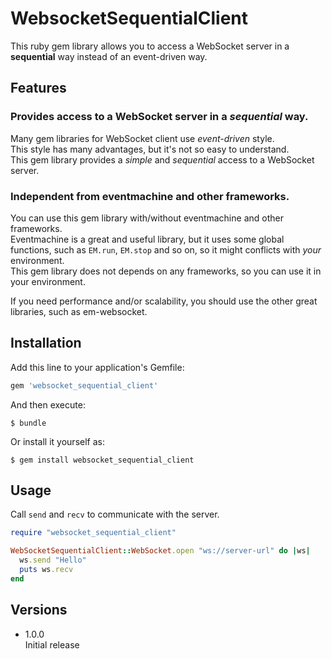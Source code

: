 # WebsocketSequentialClient

This ruby gem library allows you to access a WebSocket server in a **sequential** way instead of an event-driven way.

## Features

### Provides access to a WebSocket server in a *sequential* way.  

Many gem libraries for WebSocket client use *event-driven* style.  
This style has many advantages, but it's not so easy to understand.  
This gem library provides a *simple* and *sequential* access to a WebSocket server.

### Independent from eventmachine and other frameworks.  

You can use this gem library with/without eventmachine and other frameworks.  
Eventmachine is a great and useful library, but it uses some global functions, such as `EM.run`, `EM.stop` and so on, so it might conflicts with *your* environment.  
This gem library does not depends on any frameworks, so you can use it in your environment.

If you need performance and/or scalability, you should use the other great libraries, such as em-websocket.

## Installation

Add this line to your application's Gemfile:

```ruby
gem 'websocket_sequential_client'
```

And then execute:

    $ bundle

Or install it yourself as:

    $ gem install websocket_sequential_client

## Usage

Call `send` and `recv` to communicate with the server.

```ruby
require "websocket_sequential_client"

WebSocketSequentialClient::WebSocket.open "ws://server-url" do |ws|
  ws.send "Hello"
  puts ws.recv
end
```

## Versions

* 1.0.0  
  Initial release

